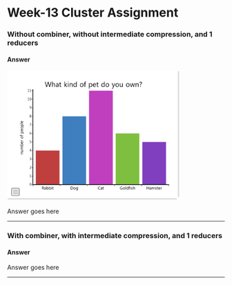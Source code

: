 # Week-13 Cluster Assignment

###  Without combiner, without intermediate compression, and 1 reducers

#### Answer

![*Item 1 Results*](../images/bar-graph2.png "bar graph")

Answer goes here

---

### With combiner, with intermediate compression, and 1 reducers

#### Answer

Answer goes here 

---
